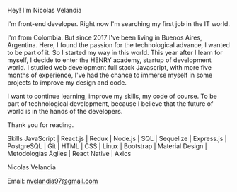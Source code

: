 Hey! I'm Nicolas Velandia

I'm front-end developer. Right now I'm searching my first job in the IT world.

I'm from Colombia. But since 2017 I've been living in Buenos Aires, Argentina. Here, I found the passion for the technological advance, I wanted to be part of it.
So I started my way in this world. This year after I learn for myself, I decide to enter the HENRY academy, startup of development world.
I studied web development full stack Javascript, with more five months of experience, I've had the chance to immerse myself in some projects to improve my design and code.

I want to continue learning, improve my skills, my code of course. To be part of technological development, because I believe that the future of world is in the hands of the developers.

Thank you for reading.

Skills
JavaScript | React.js | Redux | Node.js | SQL | Sequelize | Express.js | PostgreSQL | Git | HTML | CSS | Linux | Bootstrap | Material Design | Metodologías Ágiles | React Native | Axios 

Nicolas Velandia

Email: nvelandia97@gmail.com



